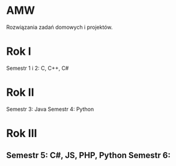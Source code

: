 # AMW
Rozwiązania zadań domowych i projektów. 

# Rok I
Semestr 1 i 2:
C, C++, C#
# Rok II
Semestr 3:
Java
Semestr 4:
Python
# Rok III
Semestr 5:
C#, JS, PHP, Python
Semestr 6:
---

